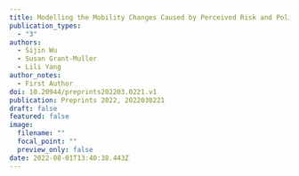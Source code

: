 ```yaml
---
title: Modelling the Mobility Changes Caused by Perceived Risk and Policy Efficiency
publication_types:
  - "3"
authors:
  - Sijin Wu
  - Susan Grant-Muller
  - Lili Yang
author_notes:
  - First Author
doi: 10.20944/preprints202203.0221.v1
publication: Preprints 2022, 2022030221
draft: false
featured: false
image:
  filename: ""
  focal_point: ""
  preview_only: false
date: 2022-08-01T13:40:38.443Z
---
```

